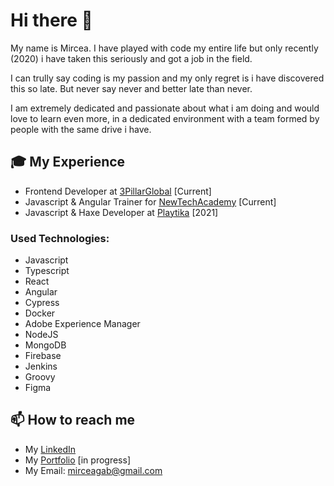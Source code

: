# Hi there :wave:

My name is Mircea. I have played with code my entire life but only recently (2020) i have taken this seriously and got a job in the field.

I can trully say coding is my passion and my only regret is i have discovered this so late. But never say never and better late than never.

I am extremely dedicated and passionate about what i am doing and would love to learn even more, in a dedicated environment with a team formed by people with the same drive i have.

## :mortar_board: My Experience
- Frontend Developer at [3PillarGlobal](https://www.3pillarglobal.com/) [Current]
- Javascript & Angular Trainer for [NewTechAcademy](https://www.newtech.ro/) [Current]
- Javascript & Haxe Developer at [Playtika](https://www.playtika.com/) [2021]
### Used Technologies:
- Javascript
- Typescript
- React
- Angular
- Cypress
- Docker
- Adobe Experience Manager
- NodeJS
- MongoDB
- Firebase
- Jenkins
- Groovy
- Figma

## :mailbox: How to reach me
- My [LinkedIn](https://www.linkedin.com/in/mircea-dumitrescu-8581399a/)
- My [Portfolio](https://dumitrescumircea.ro/#/) [in progress]
- My Email: mirceagab@gmail.com

